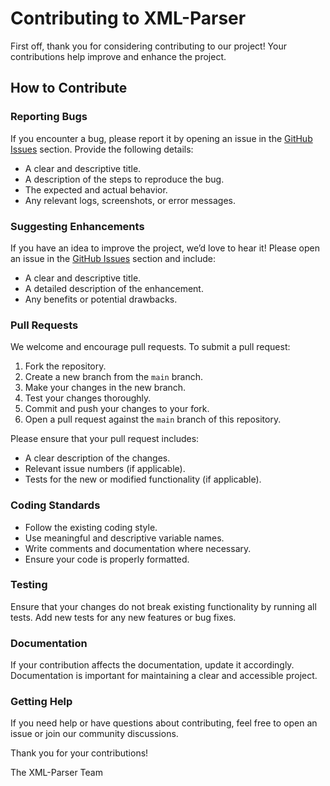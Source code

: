 # Contributing to XML-Parser

First off, thank you for considering contributing to our project! Your contributions help improve and enhance the project.

## How to Contribute

### Reporting Bugs

If you encounter a bug, please report it by opening an issue in the [GitHub Issues](https://github.com/arya2004/xml-parser/issues) section. Provide the following details:

- A clear and descriptive title.
- A description of the steps to reproduce the bug.
- The expected and actual behavior.
- Any relevant logs, screenshots, or error messages.

### Suggesting Enhancements

If you have an idea to improve the project, we’d love to hear it! Please open an issue in the [GitHub Issues](https://github.com/arya2004/xml-parser/issues) section and include:

- A clear and descriptive title.
- A detailed description of the enhancement.
- Any benefits or potential drawbacks.

### Pull Requests

We welcome and encourage pull requests. To submit a pull request:

1. Fork the repository.
2. Create a new branch from the `main` branch.
3. Make your changes in the new branch.
4. Test your changes thoroughly.
5. Commit and push your changes to your fork.
6. Open a pull request against the `main` branch of this repository.

Please ensure that your pull request includes:

- A clear description of the changes.
- Relevant issue numbers (if applicable).
- Tests for the new or modified functionality (if applicable).

### Coding Standards

- Follow the existing coding style.
- Use meaningful and descriptive variable names.
- Write comments and documentation where necessary.
- Ensure your code is properly formatted.

### Testing

Ensure that your changes do not break existing functionality by running all tests. Add new tests for any new features or bug fixes.

### Documentation

If your contribution affects the documentation, update it accordingly. Documentation is important for maintaining a clear and accessible project.

### Getting Help

If you need help or have questions about contributing, feel free to open an issue or join our community discussions.

Thank you for your contributions!

The XML-Parser Team
